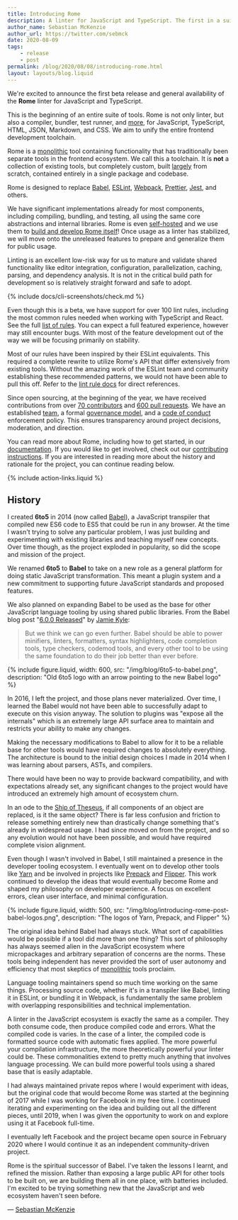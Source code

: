```yaml
---
title: Introducing Rome
description: A linter for JavaScript and TypeScript. The first in a suite of tools for bundling, compiling, testing, and more, for frontend languages.
author_name: Sebastian McKenzie
author_url: https://twitter.com/sebmck
date: 2020-08-09
tags:
	- release
	- post
permalink: /blog/2020/08/08/introducing-rome.html
layout: layouts/blog.liquid
---
```


We're excited to announce the first beta release and general availability of the **Rome** linter for JavaScript and TypeScript.

This is the beginning of an entire suite of tools. Rome is not only linter, but also a compiler, bundler, test runner, and [more](/#development-status), for JavaScript, TypeScript, HTML, JSON, Markdown, and CSS. We aim to unify the entire frontend development toolchain.

Rome is a [monolithic](https://en.wikipedia.org/wiki/Monolithic_application) tool containing functionality that has traditionally been separate tools in the frontend ecosystem. We call this a toolchain. It is **not** a collection of existing tools, but completely custom, built [largely](/credits) from scratch, contained entirely in a single package and codebase.

Rome is designed to replace [Babel](https://babeljs.io/), [ESLint](https://eslint.org/), [Webpack](https://webpack.js.org/), [Prettier](https://prettier.io/), [Jest](https://jestjs.io/), and others.

We have significant implementations already for most components, including compiling, bundling, and testing, all using the same core abstractions and internal libraries. Rome is even [self-hosted](https://en.wikipedia.org/wiki/Self-hosting_(compilers)) and we use them to [build and develop Rome itself](https://github.com/romefrontend/rome/blob/main/CONTRIBUTING.md)! Once usage as a linter has stabilized, we will move onto the unreleased features to prepare and generalize them for public usage.

<!-- DESCRIPTION_END -->

Linting is an excellent low-risk way for us to mature and validate shared functionality like editor integration, configuration, parallelization, caching, parsing, and dependency analysis. It is not in the critical build path for development so is relatively straight forward and safe to adopt.

{% include docs/cli-screenshots/check.md %}

Even though this is a beta, we have support for over 100 lint rules, including the most common rules needed when working with TypeScript and React. See the full [list of rules](/docs/lint/rules). You can expect a full featured experience, however may still encounter bugs. With most of the feature development out of the way we will be focusing primarily on stability.

Most of our rules have been inspired by their ESLint equivalents. This required a complete rewrite to utilize Rome's API that differ extensively from existing tools. Without the amazing work of the ESLint team and community establishing these recommended patterns, we would not have been able to pull this off. Refer to the [lint rule docs](/docs/lint/rules) for direct references.

Since open sourcing, at the beginning of the year, we have received contributions from over [70 contributors](https://github.com/romefrontend/rome/graphs/contributors) and [600 pull requests](https://github.com/romefrontend/rome/pulls?q=is%3Apr+is%3Amerged). We have an established [team](/credits#team), a formal [governance model](https://github.com/romefrontend/rome/blob/main/GOVERNANCE.md), and a [code of conduct](https://github.com/romefrontend/rome/blob/main/CODE_OF_CONDUCT.md) enforcement policy. This ensures transparency around project decisions, moderation, and direction.

You can read more about Rome, including how to get started, in our [documentation](/). If you would like to get involved, check out our [contributing instructions](https://github.com/romefrontend/rome/blob/main/CONTRIBUTING.md). If you are interested in reading more about the history and rationale for the project, you can continue reading below.

{% include action-links.liquid %}

## History

I created **6to5** in 2014 (now called [Babel](https://babeljs.io/)), a JavaScript transpiler that compiled new ES6 code to ES5 that could be run in any browser. At the time I wasn't trying to solve any particular problem, I was just building and experimenting with existing libraries and teaching myself new concepts. Over time though, as the project exploded in popularity, so did the scope and mission of the project.

We renamed **6to5** to **Babel** to take on a new role as a general platform for doing static JavaScript transformation. This meant a plugin system and a new commitment to supporting future JavaScript standards and proposed features.

We also planned on expanding Babel to be used as the base for other JavaScript language tooling by using shared public libraries. From the Babel blog post "[6.0.0 Released](https://babeljs.io/blog/2015/10/29/6.0.0)" by [Jamie Kyle](https://twitter.com/buildsghost):

> But we think we can go even further. Babel should be able to power minifiers, linters, formatters, syntax highlighters, code completion tools, type checkers, codemod tools, and every other tool to be using the same foundation to do their job better than ever before.

{% include figure.liquid, width: 600, src: "/img/blog/6to5-to-babel.png", description: "Old 6to5 logo with an arrow pointing to the new Babel logo" %}

In 2016, I left the project, and those plans never materialized. Over time, I learned the Babel would not have been able to successfully adapt to execute on this vision anyway. The solution to plugins was "expose all the internals" which is an extremely large API surface area to maintain and restricts your ability to make any changes.

Making the necessary modifications to Babel to allow for it to be a reliable base for other tools would have required changes to absolutely everything. The architecture is bound to the initial design choices I made in 2014 when I was learning about parsers, ASTs, and compilers.

There would have been no way to provide backward compatibility, and with expectations already set, any significant changes to the project would have introduced an extremely high amount of ecosystem churn.

In an ode to the [Ship of Theseus](https://en.wikipedia.org/wiki/Ship_of_Theseus), if all components of an object are replaced, is it the same object? There is far less confusion and friction to release something entirely new than drastically change something that's already in widespread usage. I had since moved on from the project, and so any evolution would not have been possible, and would have required complete vision alignment.

Even though I wasn't involved in Babel, I still maintained a presence in the developer tooling ecosystem. I eventually went on to develop other tools like [Yarn](https://yarnpkg.com/) and be involved in projects like [Prepack](https://prepack.io/) and [Flipper](https://fbflipper.com/). This work continued to develop the ideas that would eventually become Rome and shaped my philosophy on developer experience. A focus on excellent errors, clean user interface, and minimal configuration.

{% include figure.liquid, width: 500, src: "/img/blog/introducing-rome-post-babel-logos.png", description: "The logos of Yarn, Prepack, and Flipper" %}

The original idea behind Babel had always stuck. What sort of capabilities would be possible if a tool did more than one thing? This sort of philosophy has always seemed alien in the JavaScript ecosystem where micropackages and arbitrary separation of concerns are the norms. These tools being independent has never provided the sort of user autonomy and efficiency that most skeptics of [monolithic](https://en.wikipedia.org/wiki/Monolithic_application) tools proclaim.

Language tooling maintainers spend so much time working on the same things. Processing source code, whether it's in a transpiler like Babel, linting it in ESLint, or bundling it in Webpack, is fundamentally the same problem with overlapping responsibilities and technical implementation.

A linter in the JavaScript ecosystem is exactly the same as a compiler. They both consume code, then produce compiled code and errors. What the compiled code is varies. In the case of a linter, the compiled code is formatted source code with automatic fixes applied. The more powerful your compilation infrastructure, the more theoretically powerful your linter could be. These commonalities extend to pretty much anything that involves language processing. We can build more powerful tools using a shared base that is easily adaptable.

I had always maintained private repos where I would experiment with ideas, but the original code that would become Rome was started at the beginning of 2017 while I was working for Facebook in my free time. I continued iterating and experimenting on the idea and building out all the different pieces, until 2019, when I was given the opportunity to work on and explore using it at Facebook full-time.

I eventually left Facebook and the project became open source in February 2020 where I would continue it as an independent community-driven project.

Rome is the spiritual successor of Babel. I've taken the lessons I learnt, and refined the mission. Rather than exposing a large public API for other tools to be built on, we are building them all in one place, with batteries included. I'm excited to be trying something new that the JavaScript and web ecosystem haven't seen before.

&mdash; [Sebastian McKenzie](https://twitter.com/sebmck)
